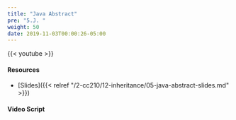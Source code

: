 ```yaml
---
title: "Java Abstract"
pre: "5.J. "
weight: 50
date: 2019-11-03T00:00:26-05:00
---
```


{{< youtube  >}}

#### Resources

* [Slides]({{< relref "/2-cc210/12-inheritance/05-java-abstract-slides.md" >}})

#### Video Script
